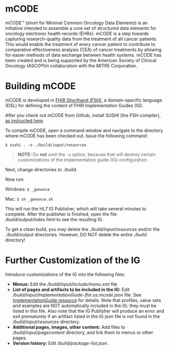 # mCODE

mCODE™ (short for Minimal Common Oncology Data Elements) is an initiative intended to assemble a core set of structured data elements for oncology electronic health records (EHRs). mCODE is a step towards capturing research-quality data from the treatment of all cancer patients. This would enable the treatment of every cancer patient to contribute to comparative effectiveness analysis (CEA) of cancer treatments by allowing for easier methods of data exchange between health systems. mCODE has been created and is being supported by the American Society of Clinical Oncology (ASCO®)in collaboration with the MITRE Corporation.

# Building mCODE

mCODE is developed in [FHIR Shorthand (FSH)](http://build.fhir.org/ig/HL7/fhir-shorthand/), a domain-specific language (DSL) for defining the content of FHIR Implementation Guides (IG).

After you check out mCODE from Github, install SUSHI (the FSH compiler), [as instructed here](http://build.fhir.org/ig/HL7/fhir-shorthand/sushi.html). 

To compile mCODE, open a command window and navigate to the directory where mCODE has been checked out. Issue the following command:

`$ sushi . -o ./build/input/resources`

>**NOTE:** Do **not** omit the `-o` option, because that will destroy certain customizations of the implementation guide (IG) configuration.

Next, change directories to ./build. 

Now run:

Windows:   `$ _genonce`

Mac:   `$ sh _genonce.sh`

This will run the HL7 IG Publisher, which will take several minutes to complete. After the publisher is finished, open the file _/build/output/index.html_ to see the resulting IG.

To get a clean build, you may delete the _./build/input/resources_ and/or the _./build/output_ directories. However, DO NOT delete the entire _./build_ directory!

# Further Customization of the IG

Introduce customizations of the IG into the following files:

* **Menus:** Edit the _/build/input/include/menu.xml_ file
* **List of pages and artifacts to be included in the IG:** Edit _/build/input/ImplementationGuide-fhir.us.mcode.json_ file. See [ImplementationGuide resource](https://www.hl7.org/fhir/implementationguide.html) for details. Note that profiles, value sets and examples are NOT automatically included in the IG; they must be listed in this file. Also note that the IG Publisher will produce an error and exit prematurely if an artifact listed in the IG json file is not found in the _/build/input/resources_ directory.
* **Additional pages, images, other content:** Add files to _/build/input/pagecontent_ directory, and link them to menus or other pages.
* **Version history:** Edit _/build/package-list.json_.
